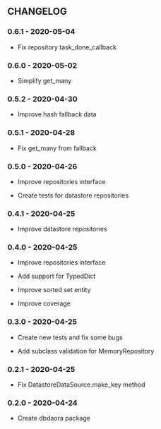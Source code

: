 ## CHANGELOG

### 0.6.1 - 2020-05-04

 - Fix repository task_done_callback

### 0.6.0 - 2020-05-02

 - Simplify get_many

### 0.5.2 - 2020-04-30

 - Improve hash fallback data

### 0.5.1 - 2020-04-28

 - Fix get_many from fallback

### 0.5.0 - 2020-04-26

 - Improve repositories interface

 - Create tests for datastore repositories

### 0.4.1 - 2020-04-25

 - Improve datastore repositories

### 0.4.0 - 2020-04-25

 - Improve repositories interface

 - Add support for TypedDict

 - Improve sorted set entity

 - Improve coverage

### 0.3.0 - 2020-04-25

 - Create new tests and fix some bugs

 - Add subclass validation for MemoryRepository

### 0.2.1 - 2020-04-25

 - Fix DatastoreDataSource.make_key method

### 0.2.0 - 2020-04-24

 - Create dbdaora package
